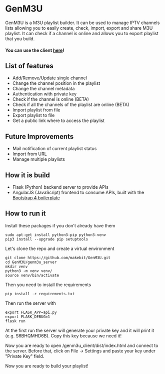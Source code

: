 # GenM3U
GenM3U is a M3U playlist builder. It can be used to manage IPTV channels lists allowing you to easily create, check,
import, export and share M3U playlist.
It can check if a channel is online and allows you to export playlist that you build.

#### You can use the client [here](https://makebit.github.io/GenM3U/genm3u_client/dist/index.html)!

## List of features
- Add/Remove/Update single channel
- Change the channel position in the playlist
- Change the channel metadata
- Authentication with private key
- Check if the channel is online (BETA)
- Check if all the channels of the playlist are online (BETA)
- Import playlist from file
- Export playlist to file
- Get a public link where to access the playlist

## Future Improvements
- Mail notification of current playlist status
- Import from URL
- Manage multiple playlists


## How it is build
- Flask (Python) backend server to provide APIs
- AngularJS (JavaScript) frontend to consume APIs, built with the [Bootstrap 4 boilerplate](https://github.com/wapbamboogie/bootstrap-4-boilerplate)

## How to run it
Install these packages if you don't already have them
```
sudo apt-get install python3-pip python3-venv
pip3 install --upgrade pip setuptools
```

Let's clone the repo and create a virtual environment
```
git clone https://github.com/makebit/GenM3U.git
cd GenM3U/genm3u_server
mkdir venv
python3 -m venv venv/
source venv/bin/activate
```

Then you need to install the requirements
```
pip install -r requirements.txt
```

Then run the server with
```
export FLASK_APP=api.py
export FLASK_DEBUG=1
flask run
```

At the first run the server will generate your private key and it will print it (e.g. S6BHQMHD6B).
Copy this key because we need it!

Now you are ready to open /genm3u_client/dist/index.html and connect to the server.
Before that, click on File -> Settings and paste your key under "Private Key" field.

Now you are ready to build your playlist!